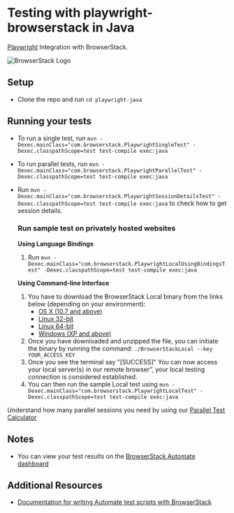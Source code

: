 # Testing with playwright-browserstack in Java

[Playwright](https://playwright.dev/java/) Integration with BrowserStack.

![BrowserStack Logo](https://d98b8t1nnulk5.cloudfront.net/production/images/layout/logo-header.png?1469004780)

## Setup

* Clone the repo and run `cd playwright-java`

## Running your tests

- To run a single test, run 
  `mvn -Dexec.mainClass="com.browserstack.PlaywrightSingleTest" -Dexec.classpathScope=test test-compile exec:java
`
- To run parallel tests, run 
  `mvn -Dexec.mainClass="com.browserstack.PlaywrightParallelTest" -Dexec.classpathScope=test test-compile exec:java
`
- Run `mvn -Dexec.mainClass="com.browserstack.PlaywrightSessionDetailsTest" -Dexec.classpathScope=test test-compile exec:java` to check how to get session details.

  ### Run sample test on privately hosted websites

  **Using Language Bindings**
    1. Run 
    `mvn -Dexec.mainClass="com.browserstack.PlaywrightLocalUsingBindingsTest" -Dexec.classpathScope=test test-compile exec:java`

  **Using Command-line Interface**

  1. You have to download the BrowserStack Local binary from the links below (depending on your environment):
      * [OS X (10.7 and above)](https://www.browserstack.com/browserstack-local/BrowserStackLocal-darwin-x64.zip)
      * [Linux 32-bit](https://www.browserstack.com/browserstack-local/BrowserStackLocal-linux-ia32.zip)
      * [Linux 64-bit](https://www.browserstack.com/browserstack-local/BrowserStackLocal-linux-x64.zip)
      * [Windows (XP and above)](https://www.browserstack.com/browserstack-local/BrowserStackLocal-win32.zip)
  2. Once you have downloaded and unzipped the file, you can initiate the binary by running the command: `./BrowserStackLocal --key YOUR_ACCESS_KEY`
  3. Once you see the terminal say "[SUCCESS]" You can now access your local server(s) in our remote browser”, your local testing connection is considered established.
  4. You can then run the sample Local test using 
    `mvn -Dexec.mainClass="com.browserstack.PlaywrightLocalTest" -Dexec.classpathScope=test test-compile exec:java`

Understand how many parallel sessions you need by using our [Parallel Test Calculator](https://www.browserstack.com/automate/parallel-calculator?ref=github)


## Notes
* You can view your test results on the [BrowserStack Automate dashboard](https://www.browserstack.com/automate)

## Additional Resources
* [Documentation for writing Automate test scripts with BrowserStack](https://www.browserstack.com/docs/automate/playwright)
